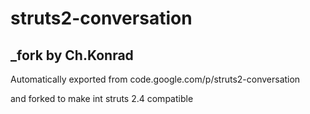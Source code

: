 # struts2-conversation
## _fork by Ch.Konrad

Automatically exported from code.google.com/p/struts2-conversation

and forked to make int struts 2.4 compatible
